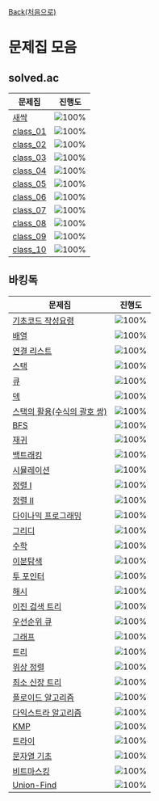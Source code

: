 [Back(처음으로)](/README.md)

# 문제집 모음

## solved.ac

| 문제집                    | 진행도                                                                                         |
| ------------------------- | ---------------------------------------------------------------------------------------------- |
| [새싹](./SPROUT.md)       | ![100%](https://progress-bar.xyz/38/?scale=38&title=progress&width=500&color=babaca&suffix=/38) |
| [class_01](./CLASS_01.md) | ![100%](https://progress-bar.xyz/36/?scale=36&title=progress&width=500&color=babaca&suffix=/36) |
| [class_02](./CLASS_02.md) | ![100%](https://progress-bar.xyz/40/?scale=40&title=progress&width=500&color=babaca&suffix=/40) |
| [class_03](./CLASS_03.md) | ![100%](https://progress-bar.xyz/0/?scale=48&title=progress&width=500&color=babaca&suffix=/48) |
| [class_04](./CLASS_04.md) | ![100%](https://progress-bar.xyz/0/?scale=48&title=progress&width=500&color=babaca&suffix=/48) |
| [class_05](./CLASS_05.md) | ![100%](https://progress-bar.xyz/0/?scale=48&title=progress&width=500&color=babaca&suffix=/48) |
| [class_06](./CLASS_06.md) | ![100%](https://progress-bar.xyz/0/?scale=48&title=progress&width=500&color=babaca&suffix=/48) |
| [class_07](./CLASS_07.md) | ![100%](https://progress-bar.xyz/0/?scale=48&title=progress&width=500&color=babaca&suffix=/48) |
| [class_08](./CLASS_08.md) | ![100%](https://progress-bar.xyz/0/?scale=48&title=progress&width=500&color=babaca&suffix=/48) |
| [class_09](./CLASS_09.md) | ![100%](https://progress-bar.xyz/0/?scale=48&title=progress&width=500&color=babaca&suffix=/48) |
| [class_10](./CLASS_10.md) | ![100%](https://progress-bar.xyz/0/?scale=48&title=progress&width=500&color=babaca&suffix=/48) |

## 바킹독

| 문제집                                            | 진행도                                                                                         |
| ------------------------------------------------- | ---------------------------------------------------------------------------------------------- |
| [기초코드 작성요령](./BARKINGDOG_02.md)            | ![100%](https://progress-bar.xyz/27/?scale=27&title=progress&width=500&color=babaca&suffix=/27) |
| [배열](./BARKINGDOG_03.md)                        | ![100%](https://progress-bar.xyz/8/?scale=8&title=progress&width=500&color=babaca&suffix=/8)   |
| [연결 리스트](./BARKINGDOG_04.md)                 | ![100%](https://progress-bar.xyz/3/?scale=3&title=progress&width=500&color=babaca&suffix=/3)   |
| [스택](./BARKINGDOG_05.md)                        | ![100%](https://progress-bar.xyz/3/?scale=8&title=progress&width=500&color=babaca&suffix=/8)   |
| [큐](./BARKINGDOG_06.md)                          | ![100%](https://progress-bar.xyz/3/?scale=3&title=progress&width=500&color=babaca&suffix=/3)   |
| [덱](./BARKINGDOG_07.md)                          | ![100%](https://progress-bar.xyz/0/?scale=4&title=progress&width=500&color=babaca&suffix=/4)   |
| [스택의 활용(수식의 괄호 쌍)](./BARKINGDOG_08.md) | ![100%](https://progress-bar.xyz/2/?scale=5&title=progress&width=500&color=babaca&suffix=/5)   |
| [BFS](./BARKINGDOG_09.md)                         | ![100%](https://progress-bar.xyz/0/?scale=30&title=progress&width=500&color=babaca&suffix=/30) |
| [재귀](./BARKINGDOG_0B.md)                        | ![100%](https://progress-bar.xyz/0/?scale=10&title=progress&width=500&color=babaca&suffix=/10) |
| [백트래킹](./BARKINGDOG_0C.md)                    | ![100%](https://progress-bar.xyz/0/?scale=20&title=progress&width=500&color=babaca&suffix=/20) |
| [시뮬레이션](./BARKINGDOG_0D.md)                  | ![100%](https://progress-bar.xyz/0/?scale=61&title=progress&width=500&color=babaca&suffix=/61) |
| [정렬 I](./BARKINGDOG_0E.md)                      | ![100%](https://progress-bar.xyz/5/?scale=8&title=progress&width=500&color=babaca&suffix=/8)   |
| [정렬 II](./BARKINGDOG_0F.md)                     | ![100%](https://progress-bar.xyz/2/?scale=9&title=progress&width=500&color=babaca&suffix=/9)   |
| [다이나믹 프로그래밍](./BARKINGDOG_10.md)         | ![100%](https://progress-bar.xyz/0/?scale=44&title=progress&width=500&color=babaca&suffix=/44) |
| [그리디](./BARKINGDOG_11.md)                      | ![100%](https://progress-bar.xyz/0/?scale=17&title=progress&width=500&color=babaca&suffix=/17) |
| [수학](./BARKINGDOG_12.md)                        | ![100%](https://progress-bar.xyz/8/?scale=39&title=progress&width=500&color=babaca&suffix=/39) |
| [이분탐색](./BARKINGDOG_13.md)                    | ![100%](https://progress-bar.xyz/3/?scale=21&title=progress&width=500&color=babaca&suffix=/21) |
| [투 포인터](./BARKINGDOG_14.md)                   | ![100%](https://progress-bar.xyz/0/?scale=11&title=progress&width=500&color=babaca&suffix=/11) |
| [해시](./BARKINGDOG_15.md)                        | ![100%](https://progress-bar.xyz/0/?scale=10&title=progress&width=500&color=babaca&suffix=/10) |
| [이진 검색 트리](./BARKINGDOG_16.md)              | ![100%](https://progress-bar.xyz/0/?scale=7&title=progress&width=500&color=babaca&suffix=/7)   |
| [우선순위 큐](./BARKINGDOG_17.md)                 | ![100%](https://progress-bar.xyz/0/?scale=8&title=progress&width=500&color=babaca&suffix=/8)   |
| [그래프](./BARKINGDOG_18.md)                      | ![100%](https://progress-bar.xyz/0/?scale=13&title=progress&width=500&color=babaca&suffix=/13) |
| [트리](./BARKINGDOG_19.md)                        | ![100%](https://progress-bar.xyz/0/?scale=13&title=progress&width=500&color=babaca&suffix=/13) |
| [위상 정렬](./BARKINGDOG_1A.md)                   | ![100%](https://progress-bar.xyz/0/?scale=7&title=progress&width=500&color=babaca&suffix=/7)   |
| [최소 신장 트리](./BARKINGDOG_1B.md)              | ![100%](https://progress-bar.xyz/0/?scale=9&title=progress&width=500&color=babaca&suffix=/9)   |
| [플로이드 알고리즘](./BARKINGDOG_1C.md)           | ![100%](https://progress-bar.xyz/0/?scale=15&title=progress&width=500&color=babaca&suffix=/15) |
| [다익스트라 알고리즘](./BARKINGDOG_1D.md)         | ![100%](https://progress-bar.xyz/0/?scale=14&title=progress&width=500&color=babaca&suffix=/14) |
| [KMP](./BARKINGDOG_1E.md)                         | ![100%](https://progress-bar.xyz/0/?scale=8&title=progress&width=500&color=babaca&suffix=/8)   |
| [트라이](./BARKINGDOG_1F.md)                      | ![100%](https://progress-bar.xyz/0/?scale=10&title=progress&width=500&color=babaca&suffix=/10) |
| [문자열 기초](./BARKINGDOG_APPENDIX_A.md)         | ![100%](https://progress-bar.xyz/0/?scale=16&title=progress&width=500&color=babaca&suffix=/16) |
| [비트마스킹](./BARKINGDOG_APPENDIX_C.md)          | ![100%](https://progress-bar.xyz/0/?scale=7&title=progress&width=500&color=babaca&suffix=/7)   |
| [Union-Find](./BARKINGDOG_APPENDIX_D.md)          | ![100%](https://progress-bar.xyz/0/?scale=9&title=progress&width=500&color=babaca&suffix=/9)   |
